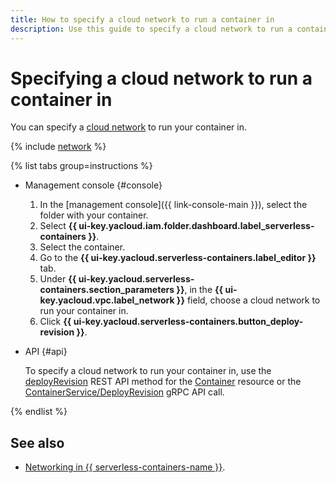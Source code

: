 ```yaml
---
title: How to specify a cloud network to run a container in
description: Use this guide to specify a cloud network to run a container in.
---
```


# Specifying a cloud network to run a container in

You can specify a [cloud network](../../vpc/concepts/network.md#network) to run your container in.

{% include [network](../../_includes/functions/network.md) %}

{% list tabs group=instructions %}

- Management console {#console}

   1. In the [management console]({{ link-console-main }}), select the folder with your container.
   1. Select **{{ ui-key.yacloud.iam.folder.dashboard.label_serverless-containers }}**.
   1. Select the container.
   1. Go to the **{{ ui-key.yacloud.serverless-containers.label_editor }}** tab.
   1. Under **{{ ui-key.yacloud.serverless-containers.section_parameters }}**, in the **{{ ui-key.yacloud.vpc.label_network }}** field, choose a cloud network to run your container in.
   1. Click **{{ ui-key.yacloud.serverless-containers.button_deploy-revision }}**.

- API {#api}

   To specify a cloud network to run your container in, use the [deployRevision](../containers/api-ref/Container/deployRevision.md) REST API method for the [Container](../containers/api-ref/Container/index.md) resource or the [ContainerService/DeployRevision](../containers/api-ref/grpc/Container/deployRevision.md) gRPC API call.

{% endlist %}

## See also

* [Networking in {{ serverless-containers-name }}](../concepts/networking.md).
